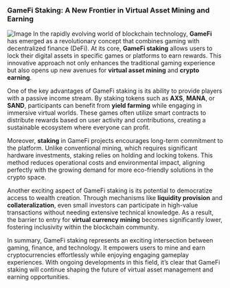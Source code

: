 ### GameFi Staking: A New Frontier in Virtual Asset Mining and Earning


![Image](https://github.com/user-attachments/assets/31692037-0104-4703-abd1-696b6a7dd41b)
In the rapidly evolving world of blockchain technology, **GameFi** has emerged as a revolutionary concept that combines gaming with decentralized finance (DeFi). At its core, **GameFi staking** allows users to lock their digital assets in specific games or platforms to earn rewards. This innovative approach not only enhances the traditional gaming experience but also opens up new avenues for **virtual asset mining** and **crypto earning**.

One of the key advantages of GameFi staking is its ability to provide players with a passive income stream. By staking tokens such as **AXS**, **MANA**, or **SAND**, participants can benefit from **yield farming** while engaging in immersive virtual worlds. These games often utilize smart contracts to distribute rewards based on user activity and contributions, creating a sustainable ecosystem where everyone can profit.

Moreover, **staking** in GameFi projects encourages long-term commitment to the platform. Unlike conventional mining, which requires significant hardware investments, staking relies on holding and locking tokens. This method reduces operational costs and environmental impact, aligning perfectly with the growing demand for more eco-friendly solutions in the crypto space.

Another exciting aspect of GameFi staking is its potential to democratize access to wealth creation. Through mechanisms like **liquidity provision** and **collateralization**, even small investors can participate in high-value transactions without needing extensive technical knowledge. As a result, the barrier to entry for **virtual currency mining** becomes significantly lower, fostering inclusivity within the blockchain community.

In summary, GameFi staking represents an exciting intersection between gaming, finance, and technology. It empowers users to mine and earn cryptocurrencies effortlessly while enjoying engaging gameplay experiences. With ongoing developments in this field, it’s clear that GameFi staking will continue shaping the future of virtual asset management and earning opportunities.